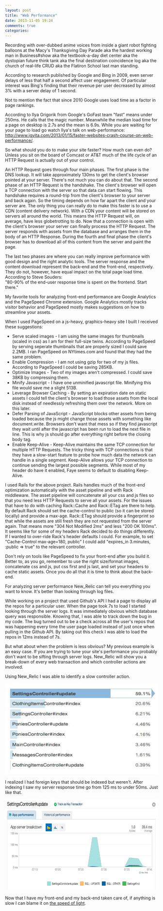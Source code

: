 ```yaml
---
layout: post
title: "Web Performance"
date: 2013-11-05 19:24
comments: true
categories: 
---
```


Recording with over-dubbed anime voices from inside a giant robot fighting balloons at the Macy's Thanksgiving Day Parade aka the hardest working man in Business#show aka the textbook-a-day diet center aka the dystopian future think tank aka the final destination coincidence log aka the church of real-life CRUD aka the Flatiron School last man standing.

According to research published by Google and Bing in 2009, even server delays of less that half a second affect user engagement. Of particular interest was Bing's finding that their revenue per user decreased by almost 3% with a server delay of 1 second.

Not to mention the fact that since 2010 Google uses load time as a factor in page rankings.

According to Ilya Grigorik from Google's GoFast team "fast" means under 250ms. He calls that the magic number. Meanwhile the median load time for a page on desktop is 2.7s and the mean is 6.9s. While you are waiting for your page to load go watch Ilya's talk on web-performance: http://www.igvita.com/2013/01/15/faster-websites-crash-course-on-web-performance/.

So what should you do to make your site faster? How much can even do? Unless you sit on the board of Comcast or AT&T much of the life cycle of an HTTP Request is actually out of your control.

An HTTP Request goes through four main phases. The first phase is the DNS lookup. It will take approximately 130ms to get the client's browser pointed at your server. There's not much you can do about that. The second phase of an HTTP Request is the handshake. The client's browser will open a TCP connection with the server so that data can start flowing. This handshake requires a round-trip from the client's browser to your server and back again. So the timing depends on how far apart the client and your server are. The only thing you can really do to make this faster is to use a CDN (content delivery network). With a CDN your content will be stored on servers all around the world. This means the HTTP Request will, on average, have less globetrotting to do. Now that a connection is open with the client's browser your server can finally process the HTTP Request. The server responds with assets from the database and arranges them in the body of an HTTP Response. During the fourth and final phase the client's browser has to download all of this content from the server and paint the page.

The last two phases are where you can really improve performance with good design and the right analytic tools. The server response and the content download represent the back-end and the front-end, respectively. They do not, however, have equal impact on the total page load time. According to Steve Souders:  
"80-90% of the end-user response time is spent on the frontend. Start there."

My favorite tools for analyzing front-end performance are Google Analytics and the PageSpeed Chrome extension. Google Analytics mostly tracks visitor behavior and PageSpeed mostly makes suggestions on how to streamline your assets.

When I used PageSpeed on a js-heavy, graphics-heavy site I built I received these suggestions:  
* Serve scaled images - I am using the same images for thumbnails (scaled in css) as I am for their full-size twins. According to PageSpeed by serving seperate thumbnails that are properly sized I could save 2.2MB. I ran PageSpeed on NYtimes.com and found that they had the same problem.
* Enable Compression - I am not using gzip for two of my js files. According to PageSpeed I could be saving 285KB.
* Optimize Images - Two of my images aren't compressed. I could save 38KB by compressing them.
* Minify Javascript - I have one unminified javascript file. Minifying this file would save me a slight 513B.
* Leverage Browser Caching - By setting an expiration date on static assets I could tell the client's browser to load those assets from the local disk instead of needlessly refreshing them over the network. More on this later.
* Defer Parsing of JavaScript - JavaScript blocks other assets from being loaded because the js might change those assets with something like document.write. Browsers don't want that mess so if they find javascript they wait until after the javascript has been run to load the next file in line. This is why js should go after everything right before the closing body tag.
* Enable Keep-Alive - Keep-Alive maintains the same TCP connection for multiple HTTP Requests. The tricky thing with TCP connections is that they have a slow-start feature to probe how much data the network can handle in a single segment. Keep-Alive allows your TCP connection to continue sending the largest possible segments. While most of my header do have it enabled, Faye seems to default to disabling Keep-Alive.


I used Rails for the above project. Rails handles much of the front-end optimization automatically with the asset pipeline and with Rack middleware. The asset pipeline will concatenate all your css and js files so that you need less HTTP Requests to serve all your assets. For the issues that have to do with caching Rack::Cache and Rack::ETag are there to help. By default Rack should set the cache-control to public (so it can be stored locally) and provide a max-age. Rack::ETag should provide a fingerprint so that while the assets are still fresh they are not requested from the server again. That means more "304 Not Modified 2ms" and less "200 OK 100ms". It seems like for some of my headers Rack decided to do things differently. If I wanted to over-ride Rack's header defaults I could. For example, to set "Cache-Control max-age=180, public" I could add "expires_in 3.minutes, :public => true" to the relevant controller.

Don't rely on tools like PageSpeed to fix your front-end after you build it. Better to, as you go, remember to use the right size/format images, concatenate css and js, put css first and js last, and set your headers to cache static assets. Once you do all that it is time to think about the back-end.

For analyzing server performance New_Relic can tell you everything you want to know. It's better than looking through log files.

While working on a project that used Github's API I had a page to display all the repos for a particular user. When the page took 7s to load I started looking through the server logs. It was immediately obvious which database query was responsible. Knowing that, I was able to track down the bug in my code. The bug turned out to be a check across all the user's repos that was happening every time the user page loaded instead of just once when pulling in the Github API. By taking out this check I was able to load the repos in 12ms instead of 7s.

But what about when the problem is less obvious? My previous example is an easy case. If you are trying to tune your site's performance you probably don't want to be sifting through server logs. New_Relic will show you a break-down of every web transaction and which controller actions are involved.

Using New_Relic I was able to identify a slow controller action. 

<img src="/images/new_relic_actions.jpg" alt="tables" height="300" width="1000" display="inline"> 

I realized I had foreign keys that should be indexed but weren't. After indexing I saw my server response time go from 125 ms to under 50ms. Just like that.

<img src="/images/new_relic_graph.jpg" alt="tables" height="300" width="1000" display="inline"> 

Now that I have my front-end and my back-end taken care of, if anything is slow I can blame it on [the speed of light](http://www.youtube.com/watch?v=KpUNA2nutbk).


























